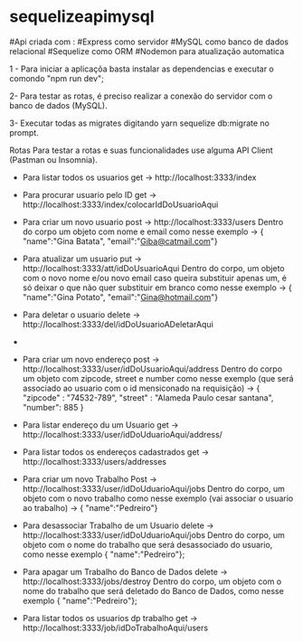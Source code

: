 # sequelizeapimysql
#Api criada com :
#Express como servidor
#MySQL como banco de dados relacional
#Sequelize como  ORM
#Nodemon para atualização automatica


1 - Para iniciar a aplicaçõa basta instalar as dependencias e executar o comondo "npm run dev";

2- Para testar as rotas, é preciso realizar a conexão do servidor com o banco de dados (MySQL).

3- Executar todas as migrates digitando 
yarn sequelize db:migrate 
no prompt.

Rotas
Para testar a rotas e suas funcionalidades use alguma API Client (Pastman ou Insomnia).
- Para listar todos os usuarios         get      ->   http://localhost:3333/index
  

- Para procurar usuario pelo ID         get      ->   http://localhost:3333/index/colocarIdDoUsuarioAqui

  
- Para criar um novo usuario            post     ->   http://localhost:3333/users
                                        Dentro do corpo um objeto com nome e email
                                        como nesse exemplo ->
                                        {	"name":"Gina Batata", "email":"Giba@catmail.com"}
  
  
- Para atualizar um usuario              put     ->    http://localhost:3333/att/idDoUsuarioAqui
                                                       Dentro do corpo, um objeto com o novo nome e/ou novo email caso queira substituir 
                                                       apenas um, é só deixar o que não quer substituir em branco
                                                       como nesse exemplo ->
                                                       {	"name":"Gina Potato", "email":"Gina@hotmail.com"}
  

- Para deletar o usuario                    delete    ->  http://localhost:3333/del/idDoUsuarioADeletarAqui
- 

- Para criar um novo endereço               post      -> http://localhost:3333/user/idDoUsuarioAqui/address
                                                 Dentro do corpo um objeto com zipcode, street e number como nesse exemplo
                                                 (que será associado ao usuario com o id mensiconado na requisição) ->
                                        {	"zipcode" : "74532-789", "street" : "Alameda Paulo cesar santana", "number": 885 }
  
  
- Para listar endereço du um Usuario           get       -> http://localhost:3333/user/idDoUduarioAqui/address/
  

- Para listar todos os endereços cadastrados   get       -> http://localhost:3333/users/addresses


- Para criar um novo Trabalho                 Post      -> http://localhost:3333/user/idDoUduarioAqui/jobs
                                                         Dentro do corpo, um objeto com o novo trabalho como nesse exemplo
                                                          (vai associar o usuario ao trabalho) ->
                                                            {	"name":"Pedreiro"}


- Para desassociar Trabalho de um Usuario      delete    -> http://localhost:3333/user/idDoUduarioAqui/jobs
                                                         Dentro do corpo, um objeto com o nome do trabalho que será desassociado do 
                                                         usuario, como nesse exemplo
                                                         {	"name":"Pedreiro"};


- Para apagar um Trabalho do Banco de Dados   delete  ->  http://localhost:3333/jobs/destroy
                                                          Dentro do corpo, um objeto com o nome do trabalho que será deletado do 
                                                         Banco de Dados, como nesse exemplo
                                                         {	"name":"Pedreiro"};



- Para listar todos os usuarios dp trabalho   get   -> http://localhost:3333/job/idDoTrabalhoAqui/users                                                    
